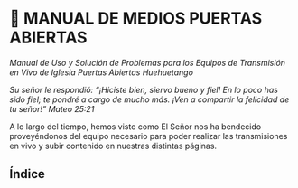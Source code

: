 # 📖 MANUAL DE MEDIOS PUERTAS ABIERTAS
*Manual de Uso y Solución de Problemas para los Equipos de Transmisión en Vivo de Iglesia Puertas Abiertas Huehuetango*

*Su señor le respondió: “¡Hiciste bien, siervo bueno y fiel! En lo poco has sido fiel; te pondré a cargo de mucho más. ¡Ven a compartir la felicidad de tu señor!”
Mateo 25:21*

A lo largo del tiempo, hemos visto como El Señor nos ha bendecido proveyéndonos del equipo necesario para poder realizar las transmisiones en vivo y subir contenido en nuestras distintas páginas. 

## Índice
